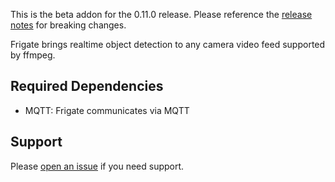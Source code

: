 This is the beta addon for the 0.11.0 release. Please reference the [release notes](https://github.com/blakeblackshear/frigate/releases) for breaking changes.

Frigate brings realtime object detection to any camera video feed supported by ffmpeg.

## Required Dependencies
- MQTT: Frigate communicates via MQTT

## Support
Please [open an issue](https://github.com/blakeblackshear/frigate/issues/new/choose) if you need support.